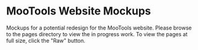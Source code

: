MooTools Website Mockups
========================

Mockups for a potential redesign for the MooTools website. Please browse to the pages directory to view the in progress work. To view the pages at full size, click the "Raw" button. 
